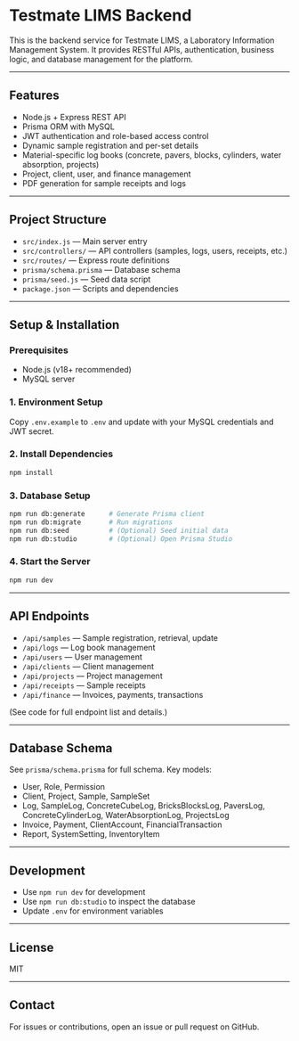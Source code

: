 # Testmate LIMS Backend

This is the backend service for Testmate LIMS, a Laboratory Information Management System. It provides RESTful APIs, authentication, business logic, and database management for the platform.

---

## Features
- Node.js + Express REST API
- Prisma ORM with MySQL
- JWT authentication and role-based access control
- Dynamic sample registration and per-set details
- Material-specific log books (concrete, pavers, blocks, cylinders, water absorption, projects)
- Project, client, user, and finance management
- PDF generation for sample receipts and logs

---

## Project Structure
- `src/index.js` — Main server entry
- `src/controllers/` — API controllers (samples, logs, users, receipts, etc.)
- `src/routes/` — Express route definitions
- `prisma/schema.prisma` — Database schema
- `prisma/seed.js` — Seed data script
- `package.json` — Scripts and dependencies

---

## Setup & Installation

### Prerequisites
- Node.js (v18+ recommended)
- MySQL server

### 1. Environment Setup
Copy `.env.example` to `.env` and update with your MySQL credentials and JWT secret.

### 2. Install Dependencies
```sh
npm install
```

### 3. Database Setup
```sh
npm run db:generate      # Generate Prisma client
npm run db:migrate       # Run migrations
npm run db:seed          # (Optional) Seed initial data
npm run db:studio        # (Optional) Open Prisma Studio
```

### 4. Start the Server
```sh
npm run dev
```

---

## API Endpoints
- `/api/samples` — Sample registration, retrieval, update
- `/api/logs` — Log book management
- `/api/users` — User management
- `/api/clients` — Client management
- `/api/projects` — Project management
- `/api/receipts` — Sample receipts
- `/api/finance` — Invoices, payments, transactions

(See code for full endpoint list and details.)

---

## Database Schema
See `prisma/schema.prisma` for full schema. Key models:
- User, Role, Permission
- Client, Project, Sample, SampleSet
- Log, SampleLog, ConcreteCubeLog, BricksBlocksLog, PaversLog, ConcreteCylinderLog, WaterAbsorptionLog, ProjectsLog
- Invoice, Payment, ClientAccount, FinancialTransaction
- Report, SystemSetting, InventoryItem

---

## Development
- Use `npm run dev` for development
- Use `npm run db:studio` to inspect the database
- Update `.env` for environment variables

---

## License
MIT

---

## Contact
For issues or contributions, open an issue or pull request on GitHub.
